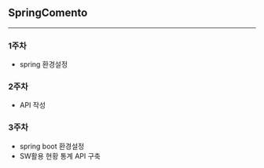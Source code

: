 ## SpringComento
-----------------------

### 1주차
+ spring 환경설정

### 2주차
+ API 작성

### 3주차
+ spring boot 환경설정
+ SW활용 현황 통계 API 구축
